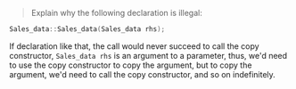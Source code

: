 > Explain why the following declaration is illegal:

```cpp
Sales_data::Sales_data(Sales_data rhs);
```

If declaration like that, the call would never succeed to call the copy
constructor, `Sales_data rhs` is an argument to a parameter, thus, we'd need to
use the copy constructor to copy the argument, but to copy the argument, we'd
need to call the copy constructor, and so on indefinitely.
